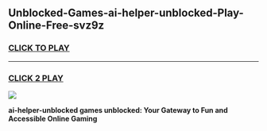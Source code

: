 
## Unblocked-Games-ai-helper-unblocked-Play-Online-Free-svz9z
<h3>
<a href="https://premium76.site?title=ai-helper-unblocked&ref=26A">CLICK TO PLAY</a></h3>
<hr>

<h3>
<a href="https://premium76.site?title=ai-helper-unblocked&ref=26A">CLICK 2 PLAY</a>
  
</h3>

<a href="https://premium76.site?title=ai-helper-unblocked&ref=26A"><img src="https://clearcache.store/games.png"></a>


**ai-helper-unblocked games unblocked: Your Gateway to Fun and Accessible Online Gaming**
